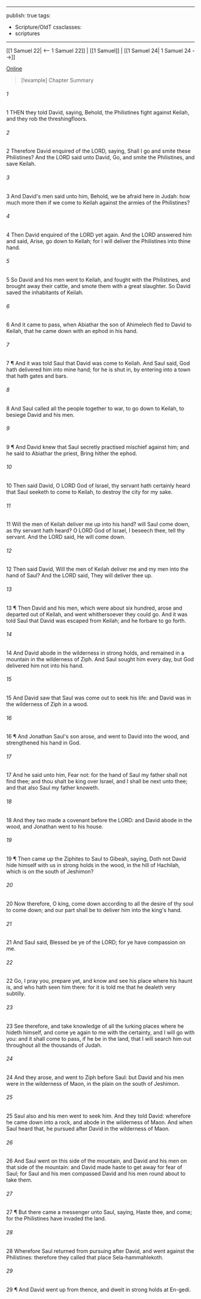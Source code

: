 

---
publish: true
tags:
  - Scripture/OldT
cssclasses:
  - scriptures
---
[[1 Samuel 22| <-- 1 Samuel 22]] | [[1 Samuel]] | [[1 Samuel 24| 1 Samuel 24 -->]]

[Online](https://churchofjesuschrist.org/study/scriptures/ot/1-sam/23?lang=eng)

>[!example] Chapter Summary
>
###### 1
1 THEN they told David, saying, Behold, the Philistines fight against Keilah, and they rob the threshingfloors.
###### 2
2 Therefore David enquired of the LORD, saying, Shall I go and smite these Philistines?  And the LORD said unto David, Go, and smite the Philistines, and save Keilah.
###### 3
3 And David's men said unto him, Behold, we be afraid here in Judah: how much more then if we come to Keilah against the armies of the Philistines?
###### 4
4 Then David enquired of the LORD yet again.  And the LORD answered him and said, Arise, go down to Keilah; for I will deliver the Philistines into thine hand.
###### 5
5 So David and his men went to Keilah, and fought with the Philistines, and brought away their cattle, and smote them with a great slaughter.  So David saved the inhabitants of Keilah.
###### 6
6 And it came to pass, when Abiathar the son of Ahimelech fled to David to Keilah, that he came down with an ephod in his hand.
###### 7
7 ¶ And it was told Saul that David was come to Keilah.  And Saul said, God hath delivered him into mine hand; for he is shut in, by entering into a town that hath gates and bars.
###### 8
8 And Saul called all the people together to war, to go down to Keilah, to besiege David and his men.
###### 9
9 ¶ And David knew that Saul secretly practised mischief against him; and he said to Abiathar the priest, Bring hither the ephod.
###### 10
10 Then said David, O LORD God of Israel, thy servant hath certainly heard that Saul seeketh to come to Keilah, to destroy the city for my sake.
###### 11
11 Will the men of Keilah deliver me up into his hand?  will Saul come down, as thy servant hath heard?  O LORD God of Israel, I beseech thee, tell thy servant.  And the LORD said, He will come down.
###### 12
12 Then said David, Will the men of Keilah deliver me and my men into the hand of Saul?  And the LORD said, They will deliver thee up.
###### 13
13 ¶ Then David and his men, which were about six hundred, arose and departed out of Keilah, and went whithersoever they could go.  And it was told Saul that David was escaped from Keilah; and he forbare to go forth.
###### 14
14 And David abode in the wilderness in strong holds, and remained in a mountain in the wilderness of Ziph.  And Saul sought him every day, but God delivered him not into his hand.
###### 15
15 And David saw that Saul was come out to seek his life: and David was in the wilderness of Ziph in a wood.
###### 16
16 ¶ And Jonathan Saul's son arose, and went to David into the wood, and strengthened his hand in God.
###### 17
17 And he said unto him, Fear not: for the hand of Saul my father shall not find thee; and thou shalt be king over Israel, and I shall be next unto thee; and that also Saul my father knoweth.
###### 18
18 And they two made a covenant before the LORD: and David abode in the wood, and Jonathan went to his house.
###### 19
19 ¶ Then came up the Ziphites to Saul to Gibeah, saying, Doth not David hide himself with us in strong holds in the wood, in the hill of Hachilah, which is on the south of Jeshimon?
###### 20
20 Now therefore, O king, come down according to all the desire of thy soul to come down; and our part shall be to deliver him into the king's hand.
###### 21
21 And Saul said, Blessed be ye of the LORD; for ye have compassion on me.
###### 22
22 Go, I pray you, prepare yet, and know and see his place where his haunt is, and who hath seen him there: for it is told me that he dealeth very subtilly.
###### 23
23 See therefore, and take knowledge of all the lurking places where he hideth himself, and come ye again to me with the certainty, and I will go with you: and it shall come to pass, if he be in the land, that I will search him out throughout all the thousands of Judah.
###### 24
24 And they arose, and went to Ziph before Saul: but David and his men were in the wilderness of Maon, in the plain on the south of Jeshimon.
###### 25
25 Saul also and his men went to seek him.  And they told David: wherefore he came down into a rock, and abode in the wilderness of Maon.  And when Saul heard that, he pursued after David in the wilderness of Maon.
###### 26
26 And Saul went on this side of the mountain, and David and his men on that side of the mountain: and David made haste to get away for fear of Saul; for Saul and his men compassed David and his men round about to take them.
###### 27
27 ¶ But there came a messenger unto Saul, saying, Haste thee, and come; for the Philistines have invaded the land.
###### 28
28 Wherefore Saul returned from pursuing after David, and went against the Philistines: therefore they called that place Sela-hammahlekoth.
###### 29
29 ¶ And David went up from thence, and dwelt in strong holds at En-gedi.



